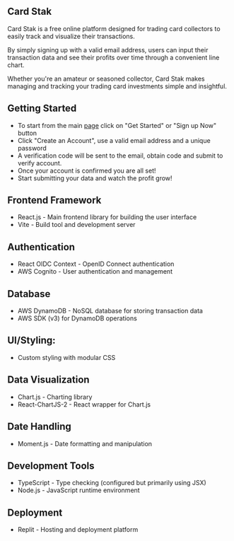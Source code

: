 ## Card Stak

Card Stak is a free online platform designed for trading card collectors to easily track and visualize their transactions. 

By simply signing up with a valid email address, users can input their transaction data and see their profits over time through a convenient line chart. 

Whether you're an amateur or seasoned collector, Card Stak makes managing and tracking your trading card investments simple and insightful.

## Getting Started
- To start from the main [page](https://card-stak.replit.app/) click on "Get Started" or "Sign up Now" button
- Click "Create an Account", use a valid email address and a unique password
- A verification code will be sent to the email, obtain code and submit to verify account.
- Once your account is confirmed you are all set!
- Start submitting your data and watch the profit grow!

## Frontend Framework
- React.js - Main frontend library for building the user interface
- Vite - Build tool and development server

## Authentication
- React OIDC Context - OpenID Connect authentication
- AWS Cognito - User authentication and management

## Database
- AWS DynamoDB - NoSQL database for storing transaction data
- AWS SDK (v3) for DynamoDB operations

## UI/Styling:
- Custom styling with modular CSS

## Data Visualization
- Chart.js - Charting library
- React-ChartJS-2 - React wrapper for Chart.js

## Date Handling
- Moment.js - Date formatting and manipulation

## Development Tools
- TypeScript - Type checking (configured but primarily using JSX)
- Node.js - JavaScript runtime environment

## Deployment
- Replit - Hosting and deployment platform

